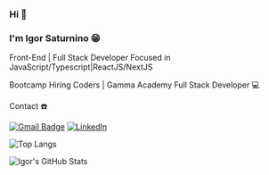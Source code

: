 ### Hi 👋
### I'm Igor Saturnino 😁

Front-End | Full Stack Developer Focused in JavaScript/Typescript|ReactJS/NextJS

Bootcamp Hiring Coders | Gamma Academy Full Stack Developer 💻

Contact ☎️

[![Gmail Badge](https://img.shields.io/badge/Gmail-red?logo=gmail&logoColor=white)](mailto:igornascimentosaturnino11@gmail.com)
[![LinkedIn](https://img.shields.io/badge/-LinkedIn-0077B5?logo=linkedin&logoColor=white)](https://linkedin.com/in/igornascimentosaturnino)

![Top Langs](https://github-readme-stats.vercel.app/api/top-langs/?username=IgorSaturno&layout=compact&theme=radical)

![Igor's GitHub Stats](https://github-readme-stats.vercel.app/api?username=IgorSaturno&show_icons=true&hide=issues,prs&theme=radical)
